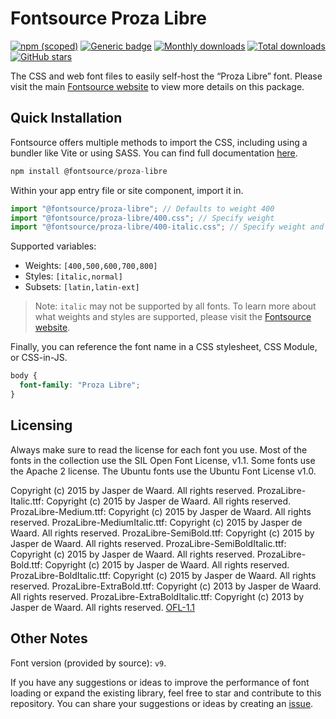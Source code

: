 # Fontsource Proza Libre

[![npm (scoped)](https://img.shields.io/npm/v/@fontsource/proza-libre?color=brightgreen)](https://www.npmjs.com/package/@fontsource/proza-libre) [![Generic badge](https://img.shields.io/badge/fontsource-passing-brightgreen)](https://github.com/fontsource/fontsource) [![Monthly downloads](https://badgen.net/npm/dm/@fontsource/proza-libre)](https://github.com/fontsource/fontsource) [![Total downloads](https://badgen.net/npm/dt/@fontsource/proza-libre)](https://github.com/fontsource/fontsource) [![GitHub stars](https://img.shields.io/github/stars/fontsource/fontsource.svg?style=social&label=Star)](https://github.com/fontsource/fontsource/stargazers)

The CSS and web font files to easily self-host the “Proza Libre” font. Please visit the main [Fontsource website](https://fontsource.org/fonts/proza-libre) to view more details on this package.

## Quick Installation

Fontsource offers multiple methods to import the CSS, including using a bundler like Vite or using SASS. You can find full documentation [here](https://fontsource.org/docs/getting-started/introduction).

```javascript
npm install @fontsource/proza-libre
```

Within your app entry file or site component, import it in.

```javascript
import "@fontsource/proza-libre"; // Defaults to weight 400
import "@fontsource/proza-libre/400.css"; // Specify weight
import "@fontsource/proza-libre/400-italic.css"; // Specify weight and style
```

Supported variables:
- Weights: `[400,500,600,700,800]`
- Styles: `[italic,normal]`
- Subsets: `[latin,latin-ext]`

> Note: `italic` may not be supported by all fonts. To learn more about what weights and styles are supported, please visit the [Fontsource website](https://fontsource.org/fonts/proza-libre).

Finally, you can reference the font name in a CSS stylesheet, CSS Module, or CSS-in-JS.

```css
body {
  font-family: "Proza Libre";
}
```

## Licensing
Always make sure to read the license for each font you use. Most of the fonts in the collection use the SIL Open Font License, v1.1. Some fonts use the Apache 2 license. The Ubuntu fonts use the Ubuntu Font License v1.0.

Copyright (c) 2015 by Jasper de Waard. All rights reserved. ProzaLibre-Italic.ttf: Copyright (c) 2015 by Jasper de Waard. All rights reserved. ProzaLibre-Medium.ttf: Copyright (c) 2015 by Jasper de Waard. All rights reserved. ProzaLibre-MediumItalic.ttf: Copyright (c) 2015 by Jasper de Waard. All rights reserved. ProzaLibre-SemiBold.ttf: Copyright (c) 2015 by Jasper de Waard. All rights reserved. ProzaLibre-SemiBoldItalic.ttf: Copyright (c) 2015 by Jasper de Waard. All rights reserved. ProzaLibre-Bold.ttf: Copyright (c) 2015 by Jasper de Waard. All rights reserved. ProzaLibre-BoldItalic.ttf: Copyright (c) 2015 by Jasper de Waard. All rights reserved. ProzaLibre-ExtraBold.ttf: Copyright (c) 2013 by Jasper de Waard. All rights reserved. ProzaLibre-ExtraBoldItalic.ttf: Copyright (c) 2013 by Jasper de Waard. All rights reserved.
[OFL-1.1](https://openfontlicense.org)

## Other Notes
Font version (provided by source): `v9`.

If you have any suggestions or ideas to improve the performance of font loading or expand the existing library, feel free to star and contribute to this repository. You can share your suggestions or ideas by creating an [issue](https://github.com/fontsource/fontsource/issues).